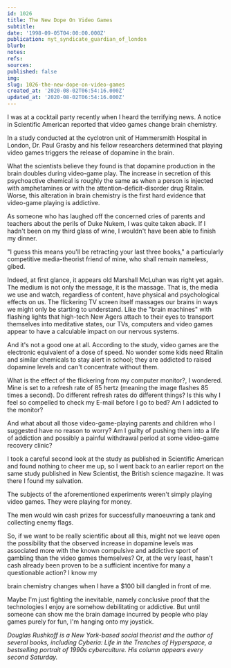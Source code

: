 ```yaml
---
id: 1026
title: The New Dope On Video Games
subtitle: 
date: '1998-09-05T04:00:00.000Z'
publication: nyt_syndicate_guardian_of_london
blurb: 
notes: 
refs: 
sources: 
published: false
img: 
slug: 1026-the-new-dope-on-video-games
created_at: '2020-08-02T06:54:16.000Z'
updated_at: '2020-08-02T06:54:16.000Z'
---
```

I was at a cocktail party recently when I heard the terrifying news. A notice in Scientific American reported that video games change brain chemistry.

In a study conducted at the cyclotron unit of Hammersmith Hospital in London, Dr. Paul Grasby and his fellow researchers determined that playing video games triggers the release of dopamine in the brain.

What the scientists believe they found is that dopamine production in the brain doubles during video-game play. The increase in secretion of this psychoactive chemical is roughly the same as when a person is injected with amphetamines or with the attention-deficit-disorder drug Ritalin. Worse, this alteration in brain chemistry is the first hard evidence that video-game playing is addictive.

As someone who has laughed off the concerned cries of parents and teachers about the perils of Duke Nukem, I was quite taken aback. If I hadn't been on my third glass of wine, I wouldn't have been able to finish my dinner.

"I guess this means you'll be retracting your last three books," a particularly competitive media-theorist friend of mine, who shall remain nameless, gibed.

Indeed, at first glance, it appears old Marshall McLuhan was right yet again. The medium is not only the message, it is the massage. That is, the media we use and watch, regardless of content, have physical and psychological effects on us. The flickering TV screen itself massages our brains in ways we might only be starting to understand. Like the "brain machines" with flashing lights that high-tech New Agers attach to their eyes to transport themselves into meditative states, our TVs, computers and video games appear to have a calculable impact on our nervous systems.

And it's not a good one at all. According to the study, video games are the electronic equivalent of a dose of speed. No wonder some kids need Ritalin and similar chemicals to stay alert in school; they are addicted to raised dopamine levels and can't concentrate without them.

What is the effect of the flickering from my computer monitor?, I wondered. Mine is set to a refresh rate of 85 hertz (meaning the image flashes 85 times a second). Do different refresh rates do different things? Is this why I feel so compelled to check my E-mail before I go to bed? Am I addicted to the monitor?

And what about all those video-game-playing parents and children who I suggested have no reason to worry? Am I guilty of pushing them into a life of addiction and possibly a painful withdrawal period at some video-game recovery clinic?

I took a careful second look at the study as published in Scientific American and found nothing to cheer me up, so I went back to an earlier report on the same study published in New Scientist, the British science magazine. It was there I found my salvation.

The subjects of the aforementioned experiments weren't simply playing video games. They were playing for money.

The men would win cash prizes for successfully manoeuvring a tank and collecting enemy flags.

So, if we want to be really scientific about all this, might not we leave open the possibility that the observed increase in dopamine levels was associated more with the known compulsive and addictive sport of gambling than the video games themselves? Or, at the very least, hasn't cash already been proven to be a sufficient incentive for many a questionable action? I know my

brain chemistry changes when I have a $100 bill dangled in front of me.

Maybe I'm just fighting the inevitable, namely conclusive proof that the technologies I enjoy are somehow debilitating or addictive. But until someone can show me the brain damage incurred by people who play games purely for fun, I'm hanging onto my joystick.

*Douglas Rushkoff is a New York-based social theorist and the author of several books, including Cyberia: Life in the Trenches of Hyperspace, a bestselling portrait of 1990s cyberculture. His column appears every second Saturday.*
